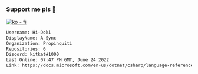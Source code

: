 ### Support me pls 🙏

[![ko - fi](https://ko-fi.com/img/githubbutton_sm.svg)](https://ko-fi.com/O5O4D6DP7)

  ```txt
  Username: Hi-Doki
  DisplayName: A-Sync
  Organization: Propinquiti
  Repositories: 6
  Discord: kitkat#1000
  Last Online: 07:47 PM GMT, June 24 2022
  Link: https://docs.microsoft.com/en-us/dotnet/csharp/language-reference/keywords/async
  ```       